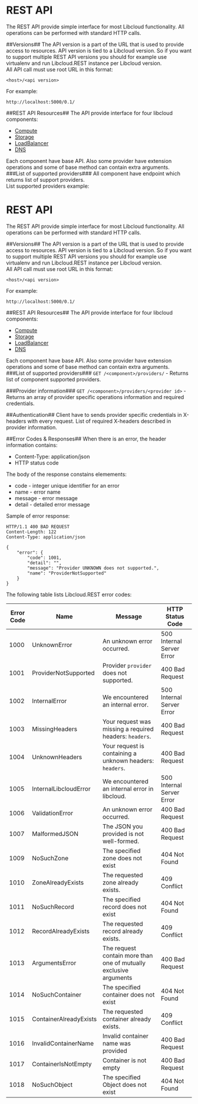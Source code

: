 # REST API #
The REST API provide simple interface for most Libcloud functionality. All operations can be performed with standard HTTP calls. 

##Versions##
The API version is a part of the URL that is used to provide access to resources. API version is tied to a Libcloud version. So if you want to support multiple REST API versions you should for example use virtualenv and run Libcloud.REST instance per Libcloud version.  
All API call must use root URL in this format:

    <host>/<api version>
For example: 

	http://localhost:5000/0.1/

##REST API Resources##
The API provide interface for four libcloud components:  

 * [Compute](example.com)  
 * [Storage](example.com)  
 * [LoadBalancer](example.com)  
 * [DNS](example.com)

Each component have base API. Also some  provider have extension operations and some of base method can contain extra arguments.  
###List of supported providers###
All component have endpoint which returns list of support providers.  
List supported providers example:  

# REST API #
The REST API provide simple interface for most Libcloud functionality. All operations can be performed with standard HTTP calls. 

##Versions##
The API version is a part of the URL that is used to provide access to resources. API version is tied to a Libcloud version. So if you want to support multiple REST API versions you should for example use virtualenv and run Libcloud.REST instance per Libcloud version.  
All API call must use root URL in this format:

    <host>/<api version>
For example: 

	http://localhost:5000/0.1/

##REST API Resources##
The API provide interface for four libcloud components:  

 * [Compute](example.com)  
 * [Storage](example.com)  
 * [LoadBalancer](example.com)  
 * [DNS](example.com)

Each component have base API. Also some  provider have extension operations and some of base method can contain extra arguments.  
###List of supported providers###
`GET /<component>/providers/` - Returns list of component supported providers.

###Provider information###
`GET /<component>/providers/<provider id>` - Returns an array of provider specific operations information and required credentials. 

##Authentication##
Client have to sends provider specific credentials in X-headers with every request.
List of required X-headers described in provider information.

##Error Codes & Responses##
When there is an error, the header information contains:
 * Content-Type: application/json
 * HTTP status code

The body of the response constains elemements: 
 * code -  integer unique identifier for an error
 * name - error name
 * message - error message
 * detail - detailed error message

Sample of error response:
```http
HTTP/1.1 400 BAD REQUEST
Content-Length: 122
Content-Type: application/json

{
    "error": {
        "code": 1001, 
        "detail": "", 
        "message": "Provider UNKNOWN does not supported.", 
        "name": "ProviderNotSupported"
    }
}
```

The following table lists Libcloud.REST error codes:

| Error Code | Name | Message | HTTP Status Code |
|----------|----|-------|----------------|
|1000|UnknownError|An unknown error occurred.|500 Internal Server Error|
|1001|ProviderNotSupported|Provider `provider` does not supported.|400 Bad Request|
|1002|InternalError|We encountered an internal error.|500 Internal Server Error|
|1003|MissingHeaders|Your request was missing a required headers: `headers`.|400 Bad Request|
|1004|UnknownHeaders|Your request is containing a unknown headers: `headers`.|400 Bad Request|
|1005|InternalLibcloudError|We encountered an internal error in libcloud.|500 Internal Server Error|
|1006|ValidationError|An unknown error occurred.|400 Bad Request|
|1007|MalformedJSON|The JSON you provided is not well-formed.|400 Bad Request|
|1009|NoSuchZone|The specified zone does not exist|404 Not Found|
|1010|ZoneAlreadyExists|The requested zone already exists.|409 Conflict|
|1011|NoSuchRecord|The specified record does not exist|404 Not Found|
|1012|RecordAlreadyExists|The requested record already exists.|409 Conflict|
|1013|ArgumentsError|The request contain more than one of mutually exclusive arguments|400 Bad Request|
|1014|NoSuchContainer|The specified container does not exist|404 Not Found|
|1015|ContainerAlreadyExists|The requested container already exists.|409 Conflict|
|1016|InvalidContainerName|Invalid container name was provided|400 Bad Request|
|1017|ContainerIsNotEmpty|Container is not empty|400 Bad Request|
|1018|NoSuchObject|The specified Object does not exist|404 Not Found|






